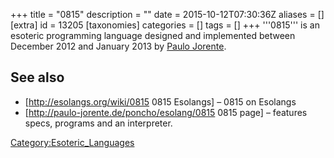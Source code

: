 +++
title = "0815"
description = ""
date = 2015-10-12T07:30:36Z
aliases = []
[extra]
id = 13205
[taxonomies]
categories = []
tags = []
+++
'''0815''' is an esoteric programming language designed and implemented between December 2012 and January 2013 by [Paulo Jorente](https://rosettacode.org/wiki/Paulo_Jorente).


## See also
* [http://esolangs.org/wiki/0815 0815 Esolangs] &ndash; 0815 on Esolangs
* [http://paulo-jorente.de/poncho/esolang/0815 0815 page] &ndash; features specs, programs and an interpreter.

[Category:Esoteric_Languages](https://rosettacode.org/wiki/Category:Esoteric_Languages)
